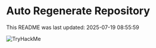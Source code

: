 # Auto Regenerate Repository

This README was last updated: 2025-07-19 08:55:59

 ![TryHackMe](https://tryhackme.com/badge/533634)